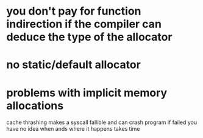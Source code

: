 




# you don't pay for function indirection if the compiler can deduce the type of the allocator
# no static/default allocator


# problems with implicit memory allocations
cache thrashing
makes a syscall
fallible and can crash program if failed
you have no idea when ands where it happens
takes time